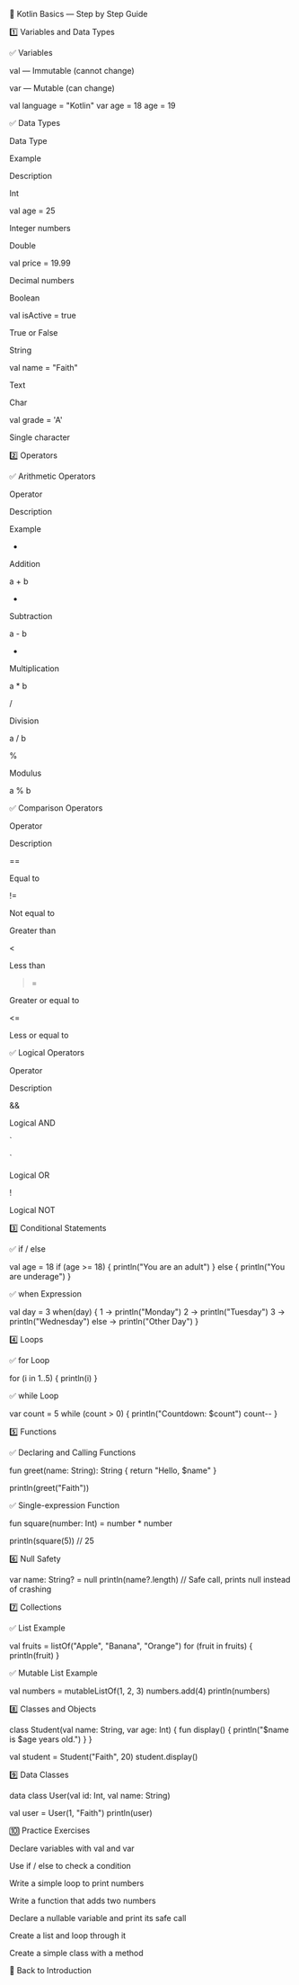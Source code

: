 📖 Kotlin Basics — Step by Step Guide

1️⃣ Variables and Data Types

✅ Variables

val — Immutable (cannot change)

var — Mutable (can change)

val language = "Kotlin"
var age = 18
age = 19

✅ Data Types

Data Type

Example

Description

Int

val age = 25

Integer numbers

Double

val price = 19.99

Decimal numbers

Boolean

val isActive = true

True or False

String

val name = "Faith"

Text

Char

val grade = 'A'

Single character

2️⃣ Operators

✅ Arithmetic Operators

Operator

Description

Example

+

Addition

a + b

-

Subtraction

a - b

*

Multiplication

a * b

/

Division

a / b

%

Modulus

a % b

✅ Comparison Operators

Operator

Description

==

Equal to

!=

Not equal to

>

Greater than

<

Less than

>=

Greater or equal to

<=

Less or equal to

✅ Logical Operators

Operator

Description

&&

Logical AND

`



`

Logical OR

!

Logical NOT

3️⃣ Conditional Statements

✅ if / else

val age = 18
if (age >= 18) {
    println("You are an adult")
} else {
    println("You are underage")
}

✅ when Expression

val day = 3
when(day) {
    1 -> println("Monday")
    2 -> println("Tuesday")
    3 -> println("Wednesday")
    else -> println("Other Day")
}

4️⃣ Loops

✅ for Loop

for (i in 1..5) {
    println(i)
}

✅ while Loop

var count = 5
while (count > 0) {
    println("Countdown: $count")
    count--
}

5️⃣ Functions

✅ Declaring and Calling Functions

fun greet(name: String): String {
    return "Hello, $name"
}

println(greet("Faith"))

✅ Single-expression Function

fun square(number: Int) = number * number

println(square(5))  // 25

6️⃣ Null Safety

var name: String? = null
println(name?.length)  // Safe call, prints null instead of crashing

7️⃣ Collections

✅ List Example

val fruits = listOf("Apple", "Banana", "Orange")
for (fruit in fruits) {
    println(fruit)
}

✅ Mutable List Example

val numbers = mutableListOf(1, 2, 3)
numbers.add(4)
println(numbers)

8️⃣ Classes and Objects

class Student(val name: String, var age: Int) {
    fun display() {
        println("$name is $age years old.")
    }
}

val student = Student("Faith", 20)
student.display()

9️⃣ Data Classes

data class User(val id: Int, val name: String)

val user = User(1, "Faith")
println(user)

🔟 Practice Exercises

Declare variables with val and var

Use if / else to check a condition

Write a simple loop to print numbers

Write a function that adds two numbers

Declare a nullable variable and print its safe call

Create a list and loop through it

Create a simple class with a method

🔗 Back to Introduction
